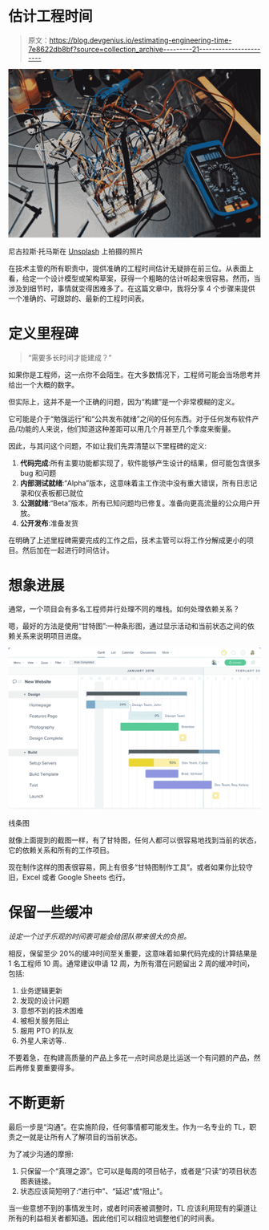 # 估计工程时间

> 原文：<https://blog.devgenius.io/estimating-engineering-time-7e8622db8bf?source=collection_archive---------21----------------------->

![](img/5f514a9535c23d83cd33591e7e3cf045.png)

尼古拉斯·托马斯在 [Unsplash](https://unsplash.com?utm_source=medium&utm_medium=referral) 上拍摄的照片

在技术主管的所有职责中，提供准确的工程时间估计无疑排在前三位。从表面上看，给定一个设计模型或架构草案，获得一个粗略的估计听起来很容易。然而，当涉及到细节时，事情就变得困难多了。在这篇文章中，我将分享 4 个步骤来提供一个准确的、可跟踪的、最新的工程时间表。

# 定义里程碑

> “需要多长时间才能建成？”

如果你是工程师，这一点你不会陌生。在大多数情况下，工程师可能会当场思考并给出一个大概的数字。

但实际上，这并不是一个正确的问题，因为“构建”是一个非常模糊的定义。

它可能是介于“勉强运行”和“公共发布就绪”之间的任何东西。对于任何发布软件产品/功能的人来说，他们知道这种差距可以用几个月甚至几个季度来衡量。

因此，与其问这个问题，不如让我们先弄清楚以下里程碑的定义:

1.  **代码完成**:所有主要功能都实现了，软件能够产生设计的结果，但可能包含很多 bug 和问题
2.  **内部测试就绪**:“Alpha”版本，这意味着主工作流中没有重大错误，所有日志记录和仪表板都已就位
3.  **公测就绪**:“Beta”版本，所有已知问题均已修复。准备向更高流量的公众用户开放。
4.  **公开发布**:准备发货

在明确了上述里程碑需要完成的工作之后，技术主管可以将工作分解成更小的项目。然后加在一起进行时间估计。

# 想象进展

通常，一个项目会有多名工程师并行处理不同的堆栈。如何处理依赖关系？

嗯，最好的方法是使用“甘特图”:一种条形图，通过显示活动和当前状态之间的依赖关系来说明项目进度。

![](img/57a54ae4b1e7c4cd86592722c52e7416.png)

线条图

就像上面提到的截图一样，有了甘特图，任何人都可以很容易地找到当前的状态，它的依赖关系和所有的工作项目。

现在制作这样的图表很容易，网上有很多“甘特图制作工具”。或者如果你比较守旧，Excel 或者 Google Sheets 也行。

# 保留一些缓冲

*设定一个过于乐观的时间表可能会给团队带来很大的负担。*

相反，保留至少 20%的缓冲时间至关重要，这意味着如果代码完成的计算结果是 1 名工程师 10 周。通常建议申请 12 周，为所有潜在问题留出 2 周的缓冲时间，包括:

1.  业务逻辑更新
2.  发现的设计问题
3.  意想不到的技术困难
4.  被相关服务阻止
5.  服用 PTO 的队友
6.  外星人来访等..

不要着急，在构建高质量的产品上多花一点时间总是比运送一个有问题的产品，然后再修复要重要得多。

# 不断更新

最后一步是“沟通”。在实施阶段，任何事情都可能发生。作为一名专业的 TL，职责之一就是让所有人了解项目的当前状态。

为了减少沟通的摩擦:

1.  只保留一个“真理之源”。它可以是每周的项目帖子，或者是“只读”的项目状态图表链接。
2.  状态应该简短明了:“进行中”、“延迟”或“阻止”。

当一些意想不到的事情发生时，或者时间表被调整时，TL 应该利用现有的渠道让所有的利益相关者都知道。因此他们可以相应地调整他们的时间表。